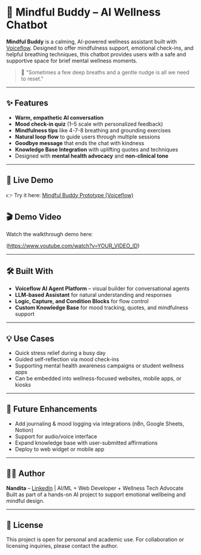 # 🌿 Mindful Buddy – AI Wellness Chatbot

**Mindful Buddy** is a calming, AI-powered wellness assistant built with [Voiceflow](https://www.voiceflow.com/). Designed to offer mindfulness support, emotional check-ins, and helpful breathing techniques, this chatbot provides users with a safe and supportive space for brief mental wellness moments.

> 🧘 "Sometimes a few deep breaths and a gentle nudge is all we need to reset."

---

## ✨ Features

- **Warm, empathetic AI conversation**
- **Mood check-in quiz** (1–5 scale with personalized feedback)
- **Mindfulness tips** like 4-7-8 breathing and grounding exercises
- **Natural loop flow** to guide users through multiple sessions
- **Goodbye message** that ends the chat with kindness
- **Knowledge Base Integration** with uplifting quotes and techniques
- Designed with **mental health advocacy** and **non-clinical tone**

---

## 🔗 Live Demo

👉 Try it here: [Mindful Buddy Prototype (Voiceflow)](https://creator.voiceflow.com/prototype/67eefc29209839b2299637cc)

## 🎬 Demo Video

Watch the walkthrough demo here:

(https://www.youtube.com/watch?v=YOUR_VIDEO_ID)

---

## 🛠 Built With

- **Voiceflow AI Agent Platform** – visual builder for conversational agents
- **LLM-based Assistant** for natural understanding and responses
- **Logic, Capture, and Condition Blocks** for flow control
- **Custom Knowledge Base** for mood tracking, quotes, and mindfulness support

---

## 💡 Use Cases

- Quick stress relief during a busy day
- Guided self-reflection via mood check-ins
- Supporting mental health awareness campaigns or student wellness apps
- Can be embedded into wellness-focused websites, mobile apps, or kiosks

---

## 🚀 Future Enhancements

- Add journaling & mood logging via integrations (n8n, Google Sheets, Notion)
- Support for audio/voice interface
- Expand knowledge base with user-submitted affirmations
- Deploy to web widget or mobile app

---

## 🧑‍💻 Author

**Nandita** – [LinkedIn](https://www.linkedin.com/) | AI/ML + Web Developer + Wellness Tech Advocate  
Built as part of a hands-on AI project to support emotional wellbeing and mindful design.

---

## 📄 License

This project is open for personal and academic use. For collaboration or licensing inquiries, please contact the author.
